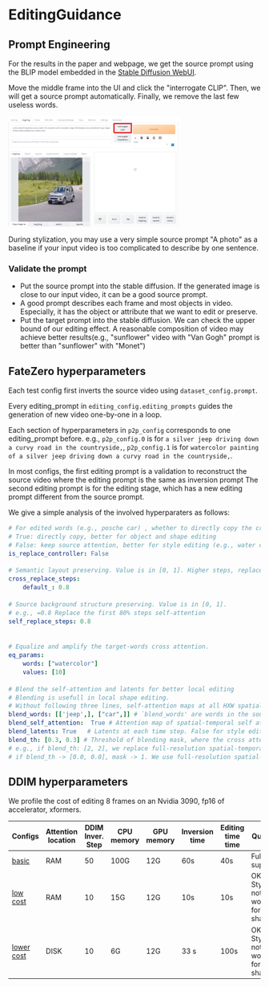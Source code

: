 # EditingGuidance

## Prompt Engineering
For the results in the paper and webpage, we get the source prompt using the BLIP model embedded in the [Stable Diffusion WebUI](https://github.com/AUTOMATIC1111/stable-diffusion-webui/).

Move the middle frame into the UI and click the "interrogate CLIP". Then, we will get a source prompt automatically. Finally, we remove the last few useless words.

<img src="../docs/blip.png" height="220px"/> 

During stylization, you may use a very simple source prompt "A photo" as a baseline if your input video is too complicated to describe by one sentence.

### Validate the prompt

- Put the source prompt into the stable diffusion. If the generated image is close to our input video, it can be a good source prompt.
- A good prompt describes each frame and most objects in video. Especially, it has the object or attribute that we want to edit or preserve.
- Put the target prompt into the stable diffusion. We can check the upper bound of our editing effect. A reasonable composition of video may achieve better results(e.g., "sunflower" video with "Van Gogh" prompt is better than "sunflower" with "Monet")






## FateZero hyperparameters
Each test config first inverts the source video using `dataset_config.prompt`. 

Every editing_prompt in `editing_config.editing_prompts` guides the generation of new video one-by-one in a loop.

Each section of hyperparameters in `p2p_config` corresponds to one editing_prompt before.
e.g., `p2p_config.0` is for `a silver jeep driving down a curvy road in the countryside,`,
`p2p_config.1` is for `watercolor painting of a silver jeep driving down a curvy road in the countryside,`.

In most configs, the first editing prompt is a validation to reconstruct the source video where the editing prompt is the same as inversion prompt
The second editing prompt is for the editing stage, which has a
new editing prompt different from the source prompt.

We give a simple analysis of the involved hyperparaters as follows:
``` yaml
# For edited words (e.g., posche car) , whether to directly copy the cross attention from source according to the word index, although the original word is different (e.g., silver jeed)
# True: directly copy, better for object and shape editing
# False: keep source attention, better for style editing (e.g., water color style)
is_replace_controller: False

# Semantic layout preserving. Value is in [0, 1]. Higher steps, replace more cross attention to preserve semantic layout as source image
cross_replace_steps: 
    default_: 0.8

# Source background structure preserving. Value is in [0, 1]. 
# e.g., =0.8 Replace the first 80% steps self-attention
self_replace_steps: 0.8


# Equalize and amplify the target-words cross attention.
eq_params: 
    words: ["watercolor"]
    values: [10]

# Blend the self-attention and latents for better local editing
# Blending is usefull in local shape editing.
# Without following three lines, self-attention maps at all HXW spatial pixels will be replaced
blend_words: [['jeep',], ["car",]] # `blend_words' are words in the source prompt that we want to edit, while other words in the source prompt are try to be preserved.
blend_self_attention:  True # Attention map of spatial-temporal self attention
blend_latents: True   # Latents at each time step. False for style editing. Can be True for local shape or attribute editing.
blend_th: [0.3, 0.3] # Threshold of blending mask, where the cross attention has beed normalized to [0, 1]. 0.3 can be a good choice
# e.g., if blend_th: [2, 2], we replace full-resolution spatial-temporal self-attention maps with the source maps. Thus, the geometry of generated image can be very similar to the imput.
# if blend_th -> [0.0, 0.0], mask -> 1. We use full-resolution spatial-temporal self-attention maps obtained by denoising editing. None of them is blended with those from inversion.
```

## DDIM hyperparameters

We profile the cost of editing 8 frames on an Nvidia 3090, fp16 of accelerator, xformers.

| Configs | Attention location | DDIM Inver. Step | CPU memory         | GPU memory        | Inversion time | Editing time time | Quality
|------------------|------------------  |------------------|------------------|------------------|------------------|----| ---- |
| [basic](../config/teaser/jeep_watercolor.yaml)  | RAM | 50  | 100G    | 12G  | 60s | 40s | Full support
| [low cost](../config/low_resource_teaser/jeep_watercolor_ddim_10_steps.yaml) | RAM | 10  | 15G    | 12G  | 10s | 10s | OK for Style, not work for shape
| [lower cost](../config/low_resource_teaser/jeep_watercolor_ddim_10_steps_disk_store.yaml) | DISK | 10  | 6G    | 12G  | 33 s | 100s | OK for Style, not work for shape
